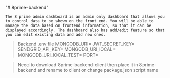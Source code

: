 "# 8prime-backend" 

    The 8 prime admin dashboard is an admin only dashboard that allows you to control data to be shown on the front end. You will be able to manage the data based on frontend information, so that it can be displayed accordingly. The dashboard also has add/edit feature so that you can edit existing data and add new ones.

> Backend .env file 
MONGODB_URI= 
JWT_SECRET_KEY= 
SENDGRID_API_KEY= 
MONGODB_URI_lOCAL= 
MONGODB_URI_lOCAL_TEST= 
PORT= 

> Need to download 8prime-backend-client then place it in 8prime-backend and rename to client or change package.json script name
